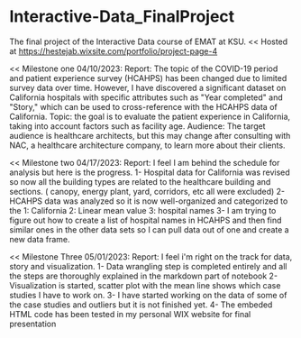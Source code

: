 # Interactive-Data_FinalProject
The final project of the Interactive Data course of EMAT at KSU.
<<
Hosted at https://hestejab.wixsite.com/portfolio/project-page-4
>>
<<
Milestone one 04/10/2023:
Report: The topic of the COVID-19 period and patient experience survey (HCAHPS) has been changed due to limited survey data over time. However, I have discovered a significant dataset on California hospitals with specific attributes such as "Year completed" and "Story," which can be used to cross-reference with the HCAHPS data of California.
Topic: the goal is to evaluate the patient experience in California, taking into account factors such as facility age. 
Audience: The target audience is healthcare architects, but this may change after consulting with NAC, a healthcare architecture company, to learn more about their clients.
>>
<<
Milestone two 04/17/2023:
Report: I feel I am behind the schedule for analysis but here is the progress.
1- Hospital data for California was revised so now all the building types are related to the healthcare building and sections. ( canopy, energy plant, yard, corridors, etc all were excluded)
2- HCAHPS data was analyzed so it is now well-organized and categorized to the 1: California 2: Linear mean value 3: hospital names
3- I am trying to figure out how to create a list of hospital names in HCAHPS and then find similar ones in the other data sets so I can pull data out of one and create a new data frame.
>>
<<
Milestone Three 05/01/2023:
Report: I feel i'm right on the track for data, story and visualization.
1- Data wrangling step is completed entirely and all the steps are thoroughly explained in the markdown part of notebook
2- Visualization is started, scatter plot with the mean line shows which case studies I have to work on.
3- I have started working on the data of some of the case studies and outliers but it is not finished yet.
4- The embeded HTML code has been tested in my personal WIX website for final presentation
>>
